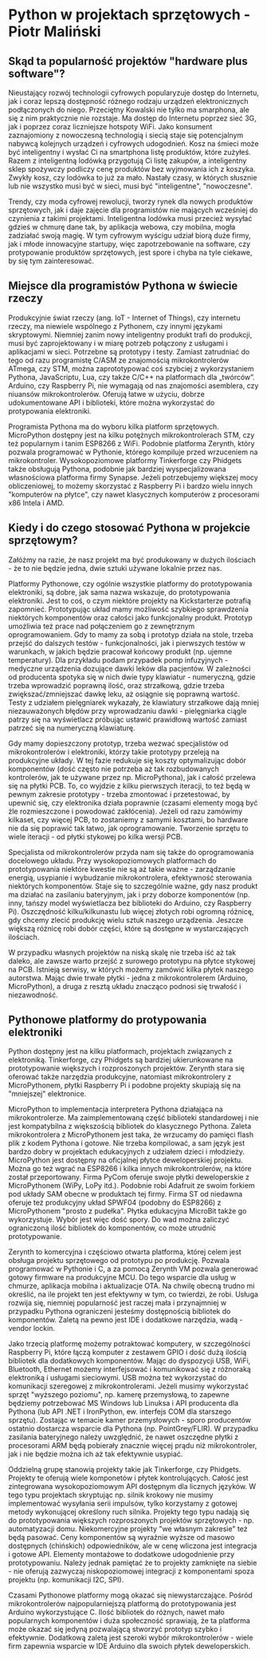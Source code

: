 # Python w projektach sprzętowych - Piotr Maliński

## Skąd ta popularność projektów "hardware plus software"?

Nieustający rozwój technologii cyfrowych popularyzuje dostęp do Internetu, jak
i coraz lepszą dostępność różnego rodzaju urządzeń elektronicznych
podłączonych do niego. Przeciętny Kowalski nie tylko ma smarphona, ale się
z nim praktycznie nie rozstaje. Ma dostęp do Internetu poprzez sieć 3G,
jak i poprzez coraz liczniejsze hotspoty WiFi. Jako konsument zaznajomiony
z nowoczesną technologią i siecią staje się potencjalnym nabywcą kolejnych
urządzeń i cyfrowych udogodnień. Kosz na śmieci może być inteligentny i wysłać
Ci na smartphona listę produktów, które zużyłeś. Razem z inteligentną lodówką
przygotują Ci listę zakupów, a inteligentny sklep spożywczy podliczy cenę
produktów bez wyjmowania ich z koszyka. Zwykły kosz, czy lodówka to już
za mało. Nastały czasy, w których słusznie lub nie wszystko musi być w sieci,
musi być "inteligentne", "nowoczesne".

Trendy, czy moda cyfrowej rewolucji, tworzy rynek dla nowych produktów
sprzętowych, jak i daje zajęcie dla programistów nie mających wcześniej do
czynienia z takimi projektami. Inteligentna lodówka musi przecież wysyłać
gdzieś w chmurę dane tak, by aplikacja webowa, czy mobilna, mogła zadziałać
swoją magię. W tym cyfrowym wyścigu udział biorą duże firmy, jak i młode
innowacyjne startupy, więc zapotrzebowanie na software, czy protypowanie
produktów sprzętowych, jest spore i chyba na tyle ciekawe, by się tym
zainteresować.


## Miejsce dla programistów Pythona w świecie rzeczy

Produkcyjnie świat rzeczy (ang. IoT - Internet of Things),
czy internetu rzeczy, ma niewiele wspólnego
z Pythonem, czy innymi językami skryptowymi. Niemniej zanim nowy inteligentny
produkt trafi do produkcji, musi być zaprojektowany i w miarę potrzeb
połączony z usługami i aplikacjami w sieci. Potrzebne są prototypy i testy.
Zamiast zatrudniać do tego od razu programistę C/ASM ze znajomością
mikrokontrolerów ATmega, czy STM, można zaprototypować coś szybciej
z wykorzystaniem Pythona, JavaScriptu, Lua, czy także C/C++ na platformach
dla „twórców”. Arduino, czy Raspberry Pi, nie wymagają od nas znajomości
asemblera, czy niuansów mikrokontrolerów. Oferują łatwe w użyciu, dobrze
udokumentowane API i biblioteki, które można wykorzystać do protypowania
elektroniki.

Programista Pythona ma do wyboru kilka platform sprzętowych. MicroPython
dostępny jest na kilku potężnych mikrokontrolerach STM, czy też popularnym i tanim
ESP8266 z WiFi. Podobnie platforma Zerynth, który pozwala programować
w Pythonie, którego kompiluje przed wrzuceniem na mikrokontroler.
Wysokopoziomowe platformy Tinkerforge czy Phidgets także obsługują Pythona,
podobnie jak bardziej wyspecjalizowana własnościowa platforma firmy Synapse.
Jeżeli potrzebujemy większej mocy obliczeniowej, to możemy skorzystać z Raspberry
Pi i bardzo wielu innych "komputerów na płytce", czy nawet klasycznych
komputerów z procesorami x86 Intela i AMD.


## Kiedy i do czego stosować Pythona w projekcie sprzętowym?

Załóżmy na razie, że nasz projekt ma być produkowany w dużych ilościach - że to
nie będzie jedna, dwie sztuki używane lokalnie przez nas.

Platformy Pythonowe, czy ogólnie wszystkie platformy do prototypowania
elektroniki, są dobre, jak sama nazwa wskazuje, do prototypowania elektroniki.
Jest to coś, o czym niektóre projekty na Kickstarterze potrafią zapomnieć. Prototypując
układ mamy możliwość szybkiego sprawdzenia niektórych komponentów oraz całości
jako funkcjonalny produkt. Prototyp umożliwia też prace nad połączeniem go
z zewnętrznym oprogramowaniem. Gdy to mamy za sobą i prototyp działa na stole,
trzeba przejść do dalszych testów - funkcjonalności, jak i pierwszych testów
w warunkach, w jakich będzie pracował końcowy produkt
(np. ujemne temperatury). Dla przykładu podam przypadek pomp infuzyjnych -
medyczne urządzenia dozujące dawki leków dla pacjentów. W zależności
od producenta spotyka się w nich dwie typy klawiatur - numeryczną, gdzie
trzeba wprowadzić poprawną ilość, oraz strzałkową, gdzie trzeba
zwiększać/zmniejszać dawkę leku, aż osiągnie się poprawną wartość. Testy
z udziałem pielęgniarek wykazały, że klawiatury strzałkowe dają mniej
niezauważonych błędów przy wprowadzaniu dawki - pielęgniarka ciągle patrzy się
na wyświetlacz próbując ustawić prawidłową wartość zamiast patrzeć się na
numeryczną klawiaturę.

Gdy mamy dopieszczony prototyp, trzeba wezwać specjalistów od mikrokontrolerów
i elektroniki, którzy takie prototypy przeleją na produkcyjne układy. W tej
fazie redukuje się koszty optymalizując dobór komponentów (dość często
nie potrzeba aż tak rozbudowanych kontrolerów, jak te używane przez np.
MicroPythona), jak i całość przelewa się na płytki PCB. To, co wyjdzie z kilku
pierwszych iteracji, to też będą w pewnym zakresie prototypy - trzeba zmontować
i przetestować, by upewnić się, czy elektronika działa poprawnie (czasami
elementy mogą być źle rozmieszczone i powodować zakłócenia). Jeżeli od razu
zamówimy kilkaset, czy więcej PCB, to zostaniemy z samymi kosztami, bo hardware
nie da się poprawić tak łatwo, jak oprogramowanie. Tworzenie sprzętu to wiele
iteracji - od płytki stykowej po kilka wersji PCB.

Specjalista od mikrokontrolerów przyda nam się także do oprogramowania
docelowego układu. Przy wysokopoziomowych platformach do prototypowania
niektóre kwestie nie są aż takie ważne - zarządzanie energią, usypianie
i wybudzanie mikrokontrolera, efektywność sterowania niektórych komponentów.
Staje się to szczególnie ważne, gdy nasz produkt ma działać na zasilaniu
bateryjnym, jak i przy doborze komponentów (np. inny, tańszy model
wyświetlacza bez biblioteki do Arduino, czy Raspberry Pi). Oszczędność
kilku/kilkunastu lub więcej złotych robi ogromną różnicę, gdy chcemy zlecić
produkcję wielu sztuk naszego urządzenia. Jeszcze większą różnicę robi dobór
części, które są dostępne w wystarczających ilościach.

W przypadku własnych projektów na niską skalę nie trzeba iść aż tak daleko,
ale zawsze warto przejść z surowego prototypu na płytce stykowej na PCB.
Istnieją serwisy, w których możemy zamówić kilka płytek naszego autorstwa.
Mając dwie trwałe płytki - jedna z mikrokontrolerem (Arduino, MicroPython),
a druga z resztą układu znacząco podnosi się trwałość i niezawodność.


## Pythonowe platformy do protypowania elektroniki

Python dostępny jest na kilku platformach, projektach związanych
z elektroniką. Tinkerforge, czy Phidgets są bardziej ukierunkowane
na prototypowanie większych i rozproszonych projektów. Zerynth stara się
oferować także narzędzia produkcyjne, natomiast mikrokontrolery z
MicroPythonem, płytki Raspberry Pi i podobne projekty skupiają się
na "mniejszej" elektronice.

MicroPython to implementacja interpretera Pythona działająca
na mikrokontrolerze. Ma zaimplementowaną część biblioteki standardowej
i nie jest kompatybilna z większością bibliotek do klasycznego Pythona. Zaleta
mikrokontrolera z MicroPythonem jest taka, że wrzucamy do pamięci flash plik
z kodem Pythona i gotowe. Nie trzeba kompilować, a sam język jest bardzo dobry
w projektach edukacyjnych z udziałem dzieci i młodzieży. MicroPython jest
dostępny na oficjalnej płytce deweloperskiej projektu. Można go też wgrać
na ESP8266 i kilka innych mikrokontrolerów, na które został przeportowany.
Firma PyCom oferuje swoje płytki deweloperskie z MicroPythonem
(WiPy, LoPy itd.). Podobnie robi Adafruit ze swoim forkiem pod układy SAM
obecne w produktach tej firmy. Firma ST od niedawna oferuje też produkcyjny
układ SPWF04 (podobny do ESP8266) z MicroPythonem "prosto z pudełka". Płytka
edukacyjna MicroBit także go wykorzystuje. Wybór jest więc dość spory. Do wad
można zaliczyć ograniczoną ilość bibliotek do komponentów, co może utrudnić
prototypowanie.

Zerynth to komercyjna i częściowo otwarta platforma, której celem jest obsługa
projektu sprzętowego od prototypu po produkcję. Pozwala programować w Pythonie
i C, a za pomocą Zerynth VM pozwala generować gotowy firmware na produkcyjne
MCU. Do tego wsparcie dla usług w chmurze, aplikacja mobilna i aktualizacje
OTA. Na chwilę obecną trudno mi określić, na ile projekt ten jest efektywny
w tym, co twierdzi, że robi. Usługa rozwija się, niemniej popularność jest
raczej mała i przynajmniej w przypadku Pythona ograniczeni jesteśmy
dostępnością bibliotek do komponentów. Zaletą na pewno jest IDE i dodatkowe
narzędzia, wadą - vendor lockin.

Jako trzecią platformę możemy potraktować komputery, w szczególności Raspberry
Pi, które łączą komputer z zestawem GPIO i dość dużą ilością bibliotek
dla dodatkowych komponentów. Mając do dyspozycji USB, WiFi, Bluetooth,
Ethernet możemy interfejsować i komunikować się z różnoraką elektroniką
i usługami sieciowymi. USB można też wykorzystać do komunikacji szeregowej
z mikrokontrolerami. Jeżeli musimy wykorzystać sprzęt "wyższego poziomu",
np. kamerę przemysłową, to zapewne będziemy potrzebować MS Windows lub Linuksa
i API producenta dla Pythona (lub API .NET i IronPython, ew. interfejs COM
dla starszego sprzętu). Zostając w temacie kamer przemysłowych - sporo
producentów ostatnio dostarcza wsparcie dla Pythona (np. PointGrey/FLIR).
W przypadku zasilania bateryjnego należy uwzględnić, że nawet oszczędne płytki
z procesorami ARM będą pobierały znacznie więcej prądu niż mikrokontroler,
jak i nie będzie można ich aż tak efektywnie usypiać.

Oddzielną grupę stanowią projekty takie jak Tinkerforge, czy Phidgets.
Projekty te oferują wiele komponetów i płytek kontrolujących. Całość jest
zintegrowana wysokopoziomowym API dostępnym dla licznych języków. W tego typu
projektach skryptując np. silnik krokowy nie musimy implementować wysyłania
serii impulsów, tylko korzystamy z gotowej metody wykonującej określony ruch
silnika. Projekty tego typu nadają się do prototypowania większych
rozproszonych projektów sprzętowych - np. automatyzacji domu. Niekomercyjne
projekty "we własnym zakresie" też będą pasować. Ceny komponentów są wyraźnie
wyższe od masowo dostępnych (chińskich) odpowiedników, ale w cenę wliczona
jest integracja i gotowe API. Elementy montażowe to dodatkowe udogodnienie
przy prototypowaniu. Należy jednak pamiętać że to projekty zamknięte na
siebie - nie oferują zazwyczaj niskopoziomowej integracji z komponentami
spoza projektu (np. komunikacji I2C, SPI).

Czasami Pythonowe platformy mogą okazać się niewystarczające. Pośród
mikrokontrolerów najpopularniejszą platformą do prototypowania jest Arduino
wykorzystujące C. Ilość bibliotek do różnych, nawet mało popularnych
komponentów i duża społeczność sprawiają, że ta platforma może okazać się
jedyną pozwalającą stworzyć prototyp szybko i efektywnie. Dodatkową zaletą
jest szeroki wybór mikrokontrolerów - wiele firm zapewnia wsparcie w IDE
Arduino dla swoich płytek deweloperskich.
